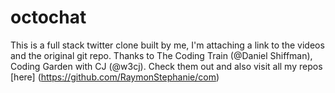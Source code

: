 # octochat
This is a full stack twitter clone built by me, I'm attaching a link to the videos and the original git repo. Thanks to The Coding Train (@Daniel Shiffman), Coding Garden with CJ (@w3cj). Check them out and also visit all my repos [here] (https://github.com/RaymonStephanie/com)
